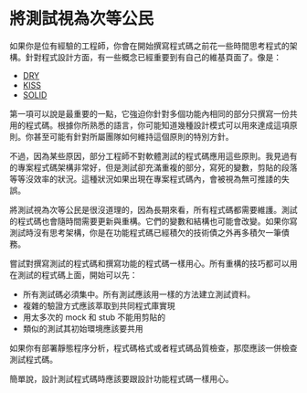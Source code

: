 # 將測試視為次等公民
如果你是位有經驗的工程師，你會在開始撰寫程式碼之前花一些時間思考程式的架構。針對程式設計方面，有一些概念已經重要到有自己的維基頁面了。像是：

* [DRY](https://en.wikipedia.org/wiki/Don%27t_repeat_yourself)
* [KISS](https://en.wikipedia.org/wiki/KISS_principle)
* [SOLID](https://en.wikipedia.org/wiki/SOLID)

第一項可以說是最重要的一點，它強迫你針對多個功能內相同的部分只撰寫一份共用的程式碼。根據你所熟悉的語言，你可能知道幾種設計模式可以用來達成這項原則。你甚至可能有針對所屬團隊如何維持這個原則的特別方針。

不過，因為某些原因，部分工程師不對軟體測試的程式碼應用這些原則。我見過有的專案程式碼架構非常好，但是測試卻充滿重複的部分，寫死的變數，剪貼的段落等等沒效率的狀況。這種狀況如果出現在專案程式碼內，會被視為無可推諉的失誤。

將測試視為次等公民是很沒道理的，因為長期來看，所有程式碼都需要維護。測試的程式碼也會隨時間需要更新與重構。它們的變數和結構也可能會改變。如果你寫測試時沒有思考架構，你是在功能程式碼已經積欠的技術債之外再多積欠一筆債務。

嘗試對撰寫測試的程式碼和撰寫功能的程式碼一樣用心。所有重構的技巧都可以用在測試的程式碼上面，開始可以先：

* 所有測試碼必須集中。所有測試應該用一樣的方法建立測試資料。
* 複雜的驗證方式應該萃取到共同程式庫實現
* 用太多次的 mock 和 stub 不能用剪貼的
* 類似的測試其初始環境應該要共用

如果你有部署靜態程序分析，程式碼格式或者程式碼品質檢查，那麼應該一併檢查測試程式碼。

簡單說，設計測試程式碼時應該要跟設計功能程式碼一樣用心。
